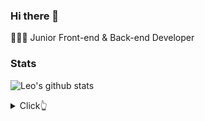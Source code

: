 ### Hi there 👋

👨🏻‍💻 Junior Front-end & Back-end Developer

### Stats

![Leo's github stats](https://github-readme-stats.vercel.app/api?username=arikjunior&show_icons=true) <br>

<details>
  <summary>Click👆</summary>
  <pre>
  🤷‍♂️ <a href="https://twitter.com/aureyK98" target="_blank" style='margin-right:20px'>
        <img align="center" src="https://cdn.jsdelivr.net/npm/simple-icons@3.0.1/icons/twitter.svg" alt="twitter"  width="22px" />
      </a> 
      <a href="https://instagram.com/arikjunior/" target="_blank" style='margin-right:20px'>
        <img align="center" src="https://cdn.jsdelivr.net/npm/simple-icons@3.0.1/icons/instagram.svg" alt="twitter"  width="22px" />
      </a>
  </pre>
</details>
